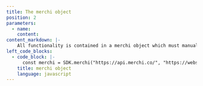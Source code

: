 ```yaml
---
title: The merchi object
position: 2
parameters:
  - name:
    content:
content_markdown: |-
    All functionality is contained in a merchi object which must manually be initialised. This helps with namespacing. The remainder of the examples in this document will assume that you have already set up a `merchi` object as follows:
left_code_blocks:
  - code_block: |-
      const merchi = SDK.merchi("https://api.merchi.co/", "https://websockets.merchi.co/");
    title: merchi object
    language: javascript
---
```

